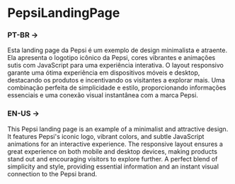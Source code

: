 # PepsiLandingPage
<h3>PT-BR -> </h3>
<p>
 Esta landing page da Pepsi é um exemplo de design minimalista e atraente. Ela apresenta o logotipo icônico da Pepsi, cores vibrantes e animações sutis com JavaScript para uma experiência interativa. O layout responsivo garante uma ótima experiência em dispositivos móveis e desktop, destacando os produtos e incentivando os visitantes a explorar mais. Uma combinação perfeita de simplicidade e estilo, proporcionando informações essenciais e uma conexão visual instantânea com a marca Pepsi.
</p>

<h3>EN-US -> </h3>
<p>
This Pepsi landing page is an example of a minimalist and attractive design. It features Pepsi's iconic logo, vibrant colors, and subtle JavaScript animations for an interactive experience. The responsive layout ensures a great experience on both mobile and desktop devices, making products stand out and encouraging visitors to explore further. A perfect blend of simplicity and style, providing essential information and an instant visual connection to the Pepsi brand.
</p>
